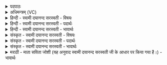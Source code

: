 <details><summary>पदपाठः</summary>

व्र॒तम्। च॒। मे॒। ऋ॒तवः॑। च॒। मे॒। तपः॑। च॒। मे॒। सं॒व॒त्स॒रः। च॒। मे॒। अ॒हो॒रा॒त्रे इत्य॑होरा॒त्रे। ऊ॒र्व॒ष्ठी॒वेऽइत्यू॑र्वष्ठी॒वे। बृ॒ह॒द्र॒थ॒न्त॒रे इति॑ बृहत्ऽरथन्त॒रे। च॒। मे॒। य॒ज्ञेन॑। क॒ल्प॒न्ता॒म्। २३।
</details>

<details><summary>अधिमन्त्रम् (VC)</summary>

- कालविद्याविदात्मा देवता
- देवा ऋषयः
- पङ्क्तिः
- पञ्चमः
</details>

<details><summary>हिन्दी - स्वामी दयानन्द सरस्वती - विषयः</summary>

फिर उसी विषय को अगले मन्त्र में कहा है ॥
</details>

<details><summary>हिन्दी - स्वामी दयानन्द सरस्वती - पदार्थः</summary>

पदार्थान्वयभाषाः -  (मे) मेरे (व्रतम्) सत्य आचरण के नियम की पालना (च) और सत्य कहना और सत्य उपदेश (मे) मेरे (ऋतवः) वसन्त आदि ऋतु (च) और उत्तरायण दक्षिणायन (मे) मेरा (तपः) प्राणायाम तथा धर्म का आचरण (च) शीत उष्ण आदि का सहना (मे) मेरा (संवत्सरः) साल (च) तथा कल्प, महाकल्प आदि (मे) मेरे (अहोरात्रे) दिन-रात (ऊर्वष्ठीवे) जङ्घा और घोंटू (बृहद्रथन्तरे) बड़ा पदार्थ, अत्यन्त सुन्दर रथ तथा (च) घोड़े वा बैल (यज्ञेन) धर्मज्ञान आदि के आचरण और कालचक्र के भ्रमण के अनुष्ठान से (कल्पन्ताम्) समर्थ हों ॥२३ ॥
</details>

<details><summary>हिन्दी - स्वामी दयानन्द सरस्वती - भावार्थः</summary>

भावार्थभाषाः -  जो पुरुष नियम किये हुए समय में काम और निरन्तर धर्म का आचरण करते हैं, वे चाही हुई सिद्धि को पाते हैं ॥२३ ॥
</details>

<details><summary>संस्कृत - स्वामी दयानन्द सरस्वती - विषयः</summary>

पुनस्तमेव विषयमाह ॥
</details>

<details><summary>संस्कृत - स्वामी दयानन्द सरस्वती - पदार्थः</summary>

पदार्थान्वयभाषाः -  मे व्रतं च म ऋतवश्च मे तपश्च मे संवत्सरश्च मेऽहोरात्रे ऊर्वष्ठीवे बृहद्रथन्तरे च यज्ञेन कल्पन्ताम् ॥२३ ॥
</details>

<details><summary>संस्कृत - स्वामी दयानन्द सरस्वती - भावार्थः</summary>

भावार्थभाषाः -  ये नियतसमये कार्याणि सततं धर्मं चाचरन्ति, तेऽभीष्टसिद्धिमाप्नुवन्ति ॥२३ ॥
</details>

<details><summary>मराठी - माता सविता जोशी (यह अनुवाद स्वामी दयानन्द सरस्वती जी के आधार पर किया गया है।) - भावार्थः</summary>

भावार्थभाषाः -  जे पुरुष नियमाने, वेळेवर काम करतात व सतत धर्माचे आचरण करतात ते स्वतःच्या इच्छेप्रमाणे सिद्धी प्राप्त करू शकतात.
</details>